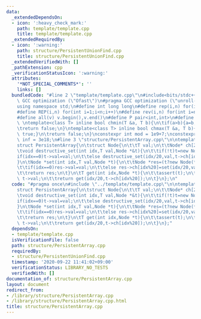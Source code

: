 ```yaml
---
data:
  _extendedDependsOn:
  - icon: ':heavy_check_mark:'
    path: template/template.cpp
    title: template/template.cpp
  _extendedRequiredBy:
  - icon: ':warning:'
    path: structure/PersistentUnionFind.cpp
    title: structure/PersistentUnionFind.cpp
  _extendedVerifiedWith: []
  _pathExtension: cpp
  _verificationStatusIcon: ':warning:'
  attributes:
    '*NOT_SPECIAL_COMMENTS*': ''
    links: []
  bundledCode: "#line 2 \"template/template.cpp\"\n#include<bits/stdc++.h>\n#pragma\
    \ GCC optimization (\"Ofast\")\n#pragma GCC optimization (\"unroll-loops\")\n\
    using namespace std;\n#define int long long\n#define rep(i,n) for(int i=0;i<n;i++)\n\
    #define REP(i,n) for(int i=1;i<n;i++)\n#define rev(i,n) for(int i=n-1;i>=0;i--)\n\
    #define all(v) v.begin(),v.end()\n#define P pair<int,int>\n#define len(s) (int)s.size()\n\
    \ \ntemplate<class T> inline bool chmin(T &a, T b){\n\tif(a>b){a=b;return true;}\n\
    \treturn false;\n}\ntemplate<class T> inline bool chmax(T &a, T b){\n\tif(a<b){a=b;return\
    \ true;}\n\treturn false;\n}\nconstexpr int mod = 1e9+7;\nconstexpr long long\
    \ inf = 3e18;\n#line 3 \"structure/PersistentArray.cpp\"\n\ntemplate<class T>\n\
    struct PersistentArray{\n\tstruct Node{\n\t\tT val;\n\t\tNode* ch[20];\n\t};\n\
    \tvoid destructive_set(int idx,T val,Node *&t){\n\t\tif(!t)t=new Node();\n\t\t\
    if(idx==0)t->val=val;\n\t\telse destructive_set(idx/20,val,t->ch[idx%20]);\n\t\
    }\n\tNode *set(int idx,T val,Node *t){\n\t\tNode *res=(t?new Node(*t):new Node());\n\
    \t\tif(idx==0)res->val=val;\n\t\telse res->ch[idx%20]=set(idx/20,val,res->ch[idx%20]);\n\
    \t\treturn res;\n\t}\n\tT get(int idx,Node *t){\n\t\tassert(t);\n\t\tif(!idx)return\
    \ t->val;\n\t\treturn get(idx/20,t->ch[idx%20]);\n\t}\n};\n"
  code: "#pragma once\n#include \"../template/template.cpp\"\n\ntemplate<class T>\n\
    struct PersistentArray{\n\tstruct Node{\n\t\tT val;\n\t\tNode* ch[20];\n\t};\n\
    \tvoid destructive_set(int idx,T val,Node *&t){\n\t\tif(!t)t=new Node();\n\t\t\
    if(idx==0)t->val=val;\n\t\telse destructive_set(idx/20,val,t->ch[idx%20]);\n\t\
    }\n\tNode *set(int idx,T val,Node *t){\n\t\tNode *res=(t?new Node(*t):new Node());\n\
    \t\tif(idx==0)res->val=val;\n\t\telse res->ch[idx%20]=set(idx/20,val,res->ch[idx%20]);\n\
    \t\treturn res;\n\t}\n\tT get(int idx,Node *t){\n\t\tassert(t);\n\t\tif(!idx)return\
    \ t->val;\n\t\treturn get(idx/20,t->ch[idx%20]);\n\t}\n};"
  dependsOn:
  - template/template.cpp
  isVerificationFile: false
  path: structure/PersistentArray.cpp
  requiredBy:
  - structure/PersistentUnionFind.cpp
  timestamp: '2020-09-22 11:41:02+09:00'
  verificationStatus: LIBRARY_NO_TESTS
  verifiedWith: []
documentation_of: structure/PersistentArray.cpp
layout: document
redirect_from:
- /library/structure/PersistentArray.cpp
- /library/structure/PersistentArray.cpp.html
title: structure/PersistentArray.cpp
---
```

